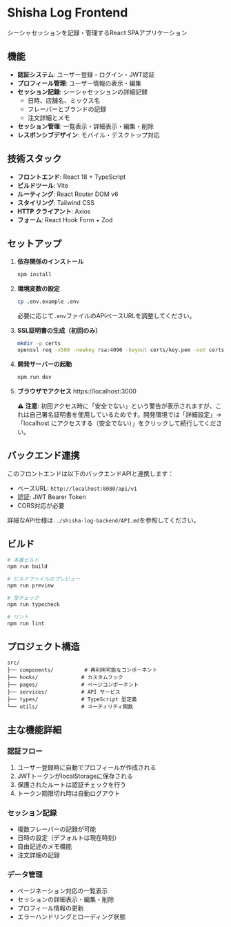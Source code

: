 # Shisha Log Frontend

シーシャセッションを記録・管理するReact SPAアプリケーション

## 機能

- **認証システム**: ユーザー登録・ログイン・JWT認証
- **プロフィール管理**: ユーザー情報の表示・編集
- **セッション記録**: シーシャセッションの詳細記録
  - 日時、店舗名、ミックス名
  - フレーバーとブランドの記録
  - 注文詳細とメモ
- **セッション管理**: 一覧表示・詳細表示・編集・削除
- **レスポンシブデザイン**: モバイル・デスクトップ対応

## 技術スタック

- **フロントエンド**: React 18 + TypeScript
- **ビルドツール**: Vite
- **ルーティング**: React Router DOM v6
- **スタイリング**: Tailwind CSS
- **HTTP クライアント**: Axios
- **フォーム**: React Hook Form + Zod

## セットアップ

1. **依存関係のインストール**
   ```bash
   npm install
   ```

2. **環境変数の設定**
   ```bash
   cp .env.example .env
   ```
   必要に応じて`.env`ファイルのAPIベースURLを調整してください。

3. **SSL証明書の生成（初回のみ）**
   ```bash
   mkdir -p certs
   openssl req -x509 -newkey rsa:4096 -keyout certs/key.pem -out certs/cert.pem -days 365 -nodes -subj "/C=JP/ST=Tokyo/L=Tokyo/O=Development/OU=IT/CN=localhost"
   ```

4. **開発サーバーの起動**
   ```bash
   npm run dev
   ```

5. **ブラウザでアクセス**
   https://localhost:3000
   
   ⚠️ **注意**: 初回アクセス時に「安全でない」という警告が表示されますが、これは自己署名証明書を使用しているためです。開発環境では「詳細設定」→「localhost にアクセスする（安全でない）」をクリックして続行してください。

## バックエンド連携

このフロントエンドは以下のバックエンドAPIと連携します：
- ベースURL: `http://localhost:8080/api/v1`
- 認証: JWT Bearer Token
- CORS対応が必要

詳細なAPI仕様は`../shisha-log-backend/API.md`を参照してください。

## ビルド

```bash
# 本番ビルド
npm run build

# ビルドファイルのプレビュー
npm run preview

# 型チェック
npm run typecheck

# リント
npm run lint
```

## プロジェクト構造

```
src/
├── components/          # 再利用可能なコンポーネント
├── hooks/              # カスタムフック
├── pages/              # ページコンポーネント
├── services/           # API サービス
├── types/              # TypeScript 型定義
└── utils/              # ユーティリティ関数
```

## 主な機能詳細

### 認証フロー
1. ユーザー登録時に自動でプロフィールが作成される
2. JWTトークンがlocalStorageに保存される
3. 保護されたルートは認証チェックを行う
4. トークン期限切れ時は自動ログアウト

### セッション記録
- 複数フレーバーの記録が可能
- 日時の設定（デフォルトは現在時刻）
- 自由記述のメモ機能
- 注文詳細の記録

### データ管理
- ページネーション対応の一覧表示
- セッションの詳細表示・編集・削除
- プロフィール情報の更新
- エラーハンドリングとローディング状態